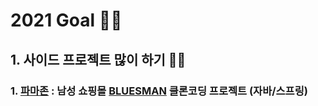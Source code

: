 # 2021 Goal 🏃‍♂️ 

## 1. 사이드 프로젝트 많이 하기 👨‍💻

### 1. [파마존](https://github.com/jackson-hong/pamajon) : 남성 쇼핑몰 [BLUESMAN](http://bluesman.co.kr/) 클론코딩 프로젝트 (자바/스프링)

<!-- ## 2. 1일 1커밋 이상 꾸준함을 기르기 💪

[![Anurag's github stats](https://github-readme-stats.vercel.app/api?username=Ethan-kim9&show_icons=true&theme=cobalt)](https://github.com/Ethan-kim9)

## 3. 1일 1알, 알고리즘 많이 풀기  📚
[![Solved.ac Profile](http://mazassumnida.wtf/api/v2/generate_badge?boj=hey00507)](https://solved.ac/hey00507/) -->

<!-- **Ethan-kim9/Ethan-kim9** is a ✨ _special_ ✨ repository because its `README.md` (this file) appears on your GitHub profile.

[![Hits](https://hits.seeyoufarm.com/api/count/incr/badge.svg?url=https%3A%2F%2Fgithub.com%2FEthan-kim9&count_bg=%2379C83D&title_bg=%23555555&icon=&icon_color=%23E7E7E7&title=hits&edge_flat=false)](https://hits.seeyoufarm.com)



Here are some ideas to get you started:

- 🔭 I’m currently working on ...
- 🌱 I’m currently learning ...
- 👯 I’m looking to collaborate on ...
- 🤔 I’m looking for help with ...
- 💬 Ask me about ...
- 📫 How to reach me: ...
- 😄 Pronouns: ...
- ⚡ Fun fact: ...
-->
